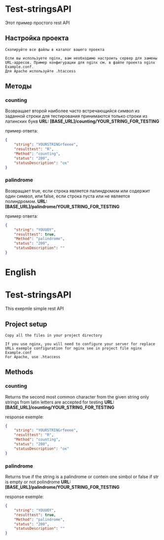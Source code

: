 # Test-stringsAPI
Этот пример простого rest API

## Настройка проекта
```
Скопируйте все файлы в каталог вашего проекта

Если вы используете nginx, вам необходимо настроить сервер для замены URL-адресов. Пример конфигурации для nginx см. в файле проекта nginx Example.conf.
Для Apache используйте .htaccess
```

Методы
----------------

### counting

Возвращает второй наиболее часто встречающийся символ из заданной строки
для тестирования принимаются только строки из латинских букв
**URL: \[BASE\_URL\]/counting/YOUR_STRING_FOR_TESTING**

пример ответа:

```json
{
	"string": "YOURSTRINGrfeeee",
	"resulttest": "R",
	"Method": "counting",
	"status": "200",
	"statusDescription": "ок"
}
```
### palindrome
Возвращает true, если строка является палиндромом или содержит один символ, или false, если строка пуста или не является полиндромом.
**URL: \[BASE\_URL\]/palindrome/YOUR_STRING_FOR_TESTING**

пример ответа:

```json
{
	"string": "YOUUOY",
	"resulttest": true,
	"Method": "palindrome",
	"status": "200",
	"statusDescription": ""
}
```
English
========
# Test-stringsAPI
This exepmle simple rest API

## Project setup
```
Copy all the files in your project directory

If you use nginx, you will need to configure your server for replace URLs exemple configuration for nginx see in project file nginx Example.conf
For Apache, use .htaccess 
```

Methods
----------------

### counting

Returns the second most common character from the given string
only strings from latin letters are accepted for testing
**URL: \[BASE\_URL\]/counting/YOUR_STRING_FOR_TESTING**

response exemple:

```json
{
	"string": "YOURSTRINGrfeeee",
	"resulttest": "R",
	"Method": "counting",
	"status": "200",
	"statusDescription": "ок"
}
```
### palindrome
Returns true if the string is a palindrome or contein one simbol or false if str is empty or not polindrome
**URL: \[BASE\_URL\]/palindrome/YOUR_STRING_FOR_TESTING**

response exemple:

```json
{
	"string": "YOUUOY",
	"resulttest": true,
	"Method": "palindrome",
	"status": "200",
	"statusDescription": ""
}
```

